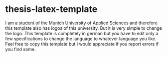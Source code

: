 # thesis-latex-template
I am a student of the Munich University of Applied Sciences and therefore this template also has logos of this university. But it is very simple to change the logo. This template is completely in german but you have to edit only a few specifications to change the language to whatever language you like. Feel free to copy this template but I would appreciate if you report errors if you find some.

